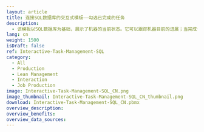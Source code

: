 ```yaml
---
layout: article
title: 连接SQL数据库的交互式模板——勾选已完成的任务
description: 
  - 该模板以SQL数据库为基础，展示了机器的当前状态。它可以跟踪机器目前的进展；当完成一个工作步骤时，员工也可以通过触摸屏发送反馈。
lang: cn
weight: 1500
isDraft: false
ref: Interactive-Task-Management-SQL
category:
  - All
  - Production
  - Lean Management
  - Interaction
  - Job Production
image: Interactive-Task-Management-SQL_CN.png
image_thumbnail: Interactive-Task-Management-SQL_CN_thumbnail.png
download: Interactive-Task-Management-SQL_CN.pbmx
overview_description:
overview_benefits:
overview_data_sources:
---
```

